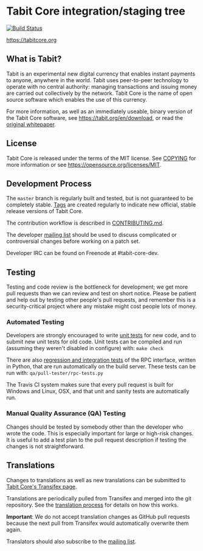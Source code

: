 Tabit Core integration/staging tree
=====================================

[![Build Status](https://travis-ci.org/tabit/tabit.svg?branch=master)](https://travis-ci.org/tabit/tabit)

https://tabitcore.org

What is Tabit?
----------------

Tabit is an experimental new digital currency that enables instant payments to
anyone, anywhere in the world. Tabit uses peer-to-peer technology to operate
with no central authority: managing transactions and issuing money are carried
out collectively by the network. Tabit Core is the name of open source
software which enables the use of this currency.

For more information, as well as an immediately useable, binary version of
the Tabit Core software, see https://tabit.org/en/download, or read the
[original whitepaper](https://tabitcore.org/tabit.pdf).

License
-------

Tabit Core is released under the terms of the MIT license. See [COPYING](COPYING) for more
information or see https://opensource.org/licenses/MIT.

Development Process
-------------------

The `master` branch is regularly built and tested, but is not guaranteed to be
completely stable. [Tags](https://github.com/tabit/tabit/tags) are created
regularly to indicate new official, stable release versions of Tabit Core.

The contribution workflow is described in [CONTRIBUTING.md](CONTRIBUTING.md).

The developer [mailing list](https://lists.linuxfoundation.org/mailman/listinfo/tabit-dev)
should be used to discuss complicated or controversial changes before working
on a patch set.

Developer IRC can be found on Freenode at #tabit-core-dev.

Testing
-------

Testing and code review is the bottleneck for development; we get more pull
requests than we can review and test on short notice. Please be patient and help out by testing
other people's pull requests, and remember this is a security-critical project where any mistake might cost people
lots of money.

### Automated Testing

Developers are strongly encouraged to write [unit tests](/doc/unit-tests.md) for new code, and to
submit new unit tests for old code. Unit tests can be compiled and run
(assuming they weren't disabled in configure) with: `make check`

There are also [regression and integration tests](/qa) of the RPC interface, written
in Python, that are run automatically on the build server.
These tests can be run with: `qa/pull-tester/rpc-tests.py`

The Travis CI system makes sure that every pull request is built for Windows
and Linux, OSX, and that unit and sanity tests are automatically run.

### Manual Quality Assurance (QA) Testing

Changes should be tested by somebody other than the developer who wrote the
code. This is especially important for large or high-risk changes. It is useful
to add a test plan to the pull request description if testing the changes is
not straightforward.

Translations
------------

Changes to translations as well as new translations can be submitted to
[Tabit Core's Transifex page](https://www.transifex.com/projects/p/tabit/).

Translations are periodically pulled from Transifex and merged into the git repository. See the
[translation process](doc/translation_process.md) for details on how this works.

**Important**: We do not accept translation changes as GitHub pull requests because the next
pull from Transifex would automatically overwrite them again.

Translators should also subscribe to the [mailing list](https://groups.google.com/forum/#!forum/tabit-translators).
